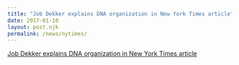 ```yaml
---
title: "Job Dekker explains DNA organization in New York Times article"
date: 2017-01-10
layout: post.njk
permalink: /news/nytimes/
---
```


[Job Dekker explains DNA organization in New York Times article](https://www.umassmed.edu/news/news-archives/2017/01/job-dekker-explains-dna-organization-in-new-york-times-article/)
